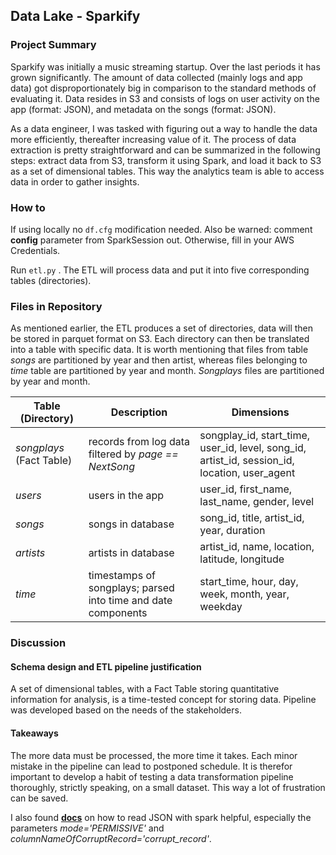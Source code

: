 ## Data Lake - Sparkify
### Project Summary

Sparkify was initially a music streaming startup. Over the last periods it has grown significantly. The amount of data collected (mainly logs and app data) got disproportionately big in comparison to the standard methods of evaluating it. Data resides in S3 and consists of logs on user activity on the app (format: JSON), and metadata on the songs (format: JSON).

As a data engineer, I was tasked with figuring out a way to handle the data more efficiently, thereafter increasing value of it. The process of data extraction is pretty straightforward and can be summarized in the following steps: extract data from S3, transform it using Spark, and load it back to S3 as a set of dimensional tables. This way the analytics team is able to access data in order to gather insights.

### How to

If using locally no ```df.cfg``` modification needed. Also be warned: comment **config** parameter from SparkSession out. Otherwise, fill in your AWS Credentials.

Run ```etl.py``` . The ETL will process data and put it into five corresponding tables (directories).

### Files in Repository

As mentioned earlier, the ETL produces a set of directories, data will then be stored in parquet format on S3. Each directory can then be translated into a table with specific data. It is worth mentioning that files from table *songs* are partitioned by year and then artist, whereas files belonging to *time* table are partitioned by year and month. *Songplays* files are partitioned by year and month.   

| Table (Directory)         | Description                                                  | Dimensions                                                   |
| ------------------------- | ------------------------------------------------------------ | ------------------------------------------------------------ |
| *songplays*  (Fact Table) | records from log data filtered by *page == NextSong*         | songplay_id, start_time, user_id, level, song_id, artist_id, session_id, location, user_agent |
| *users*                   | users in the app                                             | user_id, first_name, last_name, gender, level                |
| *songs*                   | songs in database                                            | song_id, title, artist_id, year, duration                    |
| *artists*                 | artists in database                                          | artist_id, name, location, latitude, longitude               |
| *time*                    | timestamps of songplays; parsed into time and date components | start_time, hour, day, week, month, year, weekday            |

### Discussion

#### Schema design and ETL pipeline justification

A set of dimensional tables, with a Fact Table storing quantitative information for analysis, is a time-tested concept for storing data. Pipeline was developed based on the needs of the stakeholders.

#### Takeaways

The more data must be processed, the more time it takes. Each minor mistake in the pipeline can lead to postponed schedule. It is therefor important to develop a habit of testing a data transformation pipeline thoroughly, strictly speaking, on a small dataset. This way a lot of frustration can be saved.

I also found [**docs**](https://spark.apache.org/docs/latest/api/python/reference/api/pyspark.sql.DataFrameReader.json.html?highlight=json) on how to read JSON with spark helpful, especially the parameters *mode='PERMISSIVE'* and *columnNameOfCorruptRecord='corrupt_record'*. 
